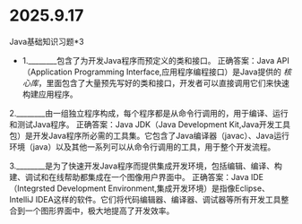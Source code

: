 # 2025.9.17
Java基础知识习题*3
* 1.________包含了为开发Java程序而预定义的类和接口。
正确答案：Java API（Application Programming Interface,应用程序编程接口）是Java提供的 *核心库*，里面包含了大量预先写好的类和接口，开发者可以直接调用它们来快速构建应用程序。

2.________由一组独立程序构成，每个程序都是从命令行调用的，用于编译、运行和测试Java程序。
正确答案：Java JDK（Java Development Kit,Java开发工具包）是开发Java程序所必需的工具集。它包含了Java编译器（javac）、Java运行环境（java）以及其他一系列可以从命令行调用的工具，用于整个开发流程。

3.________是为了快速开发Java程序而提供集成开发环境，包括编辑、编译、构建、调试和在线帮助都集成在一个图像用户界面中。
正确答案：Java IDE（Integrsted Development Environment,集成开发环境）是指像Eclipse、IntelliJ IDEA这样的软件。它们将代码编辑器、编译器、调试器等所有开发工具整合到一个图形界面中，极大地提高了开发效率。
